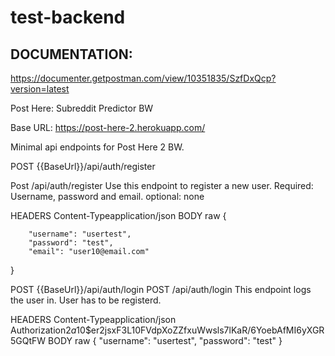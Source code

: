 # test-backend
## DOCUMENTATION: 
https://documenter.getpostman.com/view/10351835/SzfDxQcp?version=latest

Post Here: Subreddit Predictor BW

Base URL: https://post-here-2.herokuapp.com/

Minimal api endpoints for Post Here 2 BW.


POST 
{{BaseUrl}}/api/auth/register

Post /api/auth/register Use this endpoint to register a new user.
Required: Username, password and email. optional: none

HEADERS
Content-Typeapplication/json
BODY raw
{
 
        "username": "usertest",
        "password": "test",
        "email": "user10@email.com"
}

POST 
{{BaseUrl}}/api/auth/login
POST /api/auth/login This endpoint logs the user in. User has to be registerd.

HEADERS
Content-Typeapplication/json
Authorization$2a$10$er2jsxF3L10FVdpXoZZfxuWwsls7lKaR/6YoebAfMI6yXGR5GQtFW
BODY raw
{
	"username": "usertest",
	"password": "test"
}




